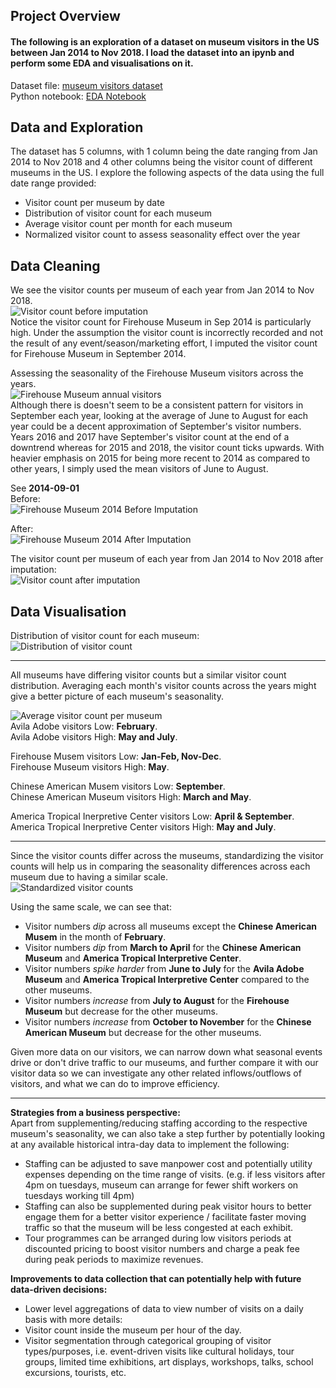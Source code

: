 ## Project Overview

#### The following is an exploration of a dataset on museum visitors in the US between Jan 2014 to Nov 2018. I load the dataset into an ipynb and perform some EDA and visualisations on it.   

Dataset file: [museum visitors dataset](museum_visitors.csv)  
Python notebook: [EDA Notebook](museum_visitor_analysis.ipynb)  

## Data and Exploration
The dataset has 5 columns, with 1 column being the date ranging from Jan 2014 to Nov 2018 and 4 other columns being the visitor count of different museums in the US. I explore the following aspects of the data using the full date range provided:
- Visitor count per museum by date  
- Distribution of visitor count for each museum   
- Average visitor count per month for each museum  
- Normalized visitor count to assess seasonality effect over the year    

## Data Cleaning
We see the visitor counts per museum of each year from Jan 2014 to Nov 2018.    
![Visitor count before imputation](imgs/visitor_count_per_museum_before_impute.png)    
Notice the visitor count for Firehouse Museum in Sep 2014 is particularly high. Under the assumption the visitor count is incorrectly recorded and not the result of any event/season/marketing effort, I imputed the visitor count for Firehouse Museum in September 2014.    

Assessing the seasonality of the Firehouse Museum visitors across the years.  
![Firehouse Museum annual visitors](imgs/firehouse_museum_annual_visitors.png)  
Although there is doesn't seem to be a consistent pattern for visitors in September each year, looking at the average of June to August for each year could be a decent approximation of September's visitor numbers.  
Years 2016 and 2017 have September's visitor count at the end of a downtrend whereas for 2015 and 2018, the visitor count ticks upwards. With heavier emphasis on 2015 for being more recent to 2014 as compared to other years, I simply used the mean visitors of June to August.  

See <b>2014-09-01</b>   
Before:  
![Firehouse Museum 2014 Before Imputation](imgs/firehouse_museum_2014_before2.png)  

After:  
![Firehouse Museum 2014 After Imputation](imgs/firehouse_museum_2014_after.png)  


The visitor count per museum of each year from Jan 2014 to Nov 2018 after imputation:  
![Visitor count after imputation](imgs/visitor_count_per_museum_after_impute.png)  

## Data Visualisation  
Distribution of visitor count for each museum:  
![Distribution of visitor count](imgs/distribution_museum_visitors.png)  

---

All museums have differing visitor counts but a similar visitor count distribution. Averaging each month's visitor counts across the years might give a better picture of each museum's seasonality.  

![Average visitor count per museum](imgs/museum_visitor_monthly_average.png)  
Avila Adobe visitors Low: __February__.  
Avila Adobe visitors High: __May and July__.  

Firehouse Musem visitors Low: __Jan-Feb, Nov-Dec__.  
Firehouse Museum visitors High: __May__.  

Chinese American Musem visitors Low: __September__.  
Chinese American Museum visitors High: __March and May__.  

America Tropical Inerpretive Center visitors Low: __April & September__.  
America Tropical Inerpretive Center visitors High: __May and July__.  

---

Since the visitor counts differ across the museums, standardizing the visitor counts will help us in comparing the seasonality differences across each museum due to having a similar scale.  
![Standardized visitor counts](imgs/standardized_visitor_counts.png)  

Using the same scale, we can see that:  
- Visitor numbers *dip* across all museums except the __Chinese American Musem__ in the month of __February__.  
- Visitor numbers *dip* from __March to April__ for the __Chinese American Museum__ and __America Tropical Interpretive Center__.  
- Visitor numbers *spike harder* from __June to July__ for the __Avila Adobe Museum__ and __America Tropical Interpretive Center__ compared to the other museums.  
- Visitor numbers *increase* from __July to August__ for the __Firehouse Museum__ but decrease for the other museums.  
- Visitor numbers *increase* from __October to November__ for the __Chinese American Museum__ but decrease for the other museums.  

Given more data on our visitors, we can narrow down what seasonal events drive or don't drive traffic to our museums, and further compare it with our visitor data so we can investigate any other related inflows/outflows of visitors, and what we can do to improve efficiency.    

---

__Strategies from a business perspective:__  
Apart from supplementing/reducing staffing according to the respective museum's seasonality, we can also take a step further by potentially looking at any available historical intra-day data to implement the following:  

- Staffing can be adjusted to save manpower cost and potentially utility expenses depending on the time range of visits. (e.g. if less visitors after 4pm on tuesdays, museum can arrange for fewer shift workers on tuesdays working till 4pm)  
- Staffing can also be supplemented during peak visitor hours to better engage them for a better visitor experience / facilitate faster moving traffic so that the museum will be less congested at each exhibit.  
- Tour programmes can be arranged during low visitors periods at discounted pricing to boost visitor numbers and charge a peak fee during peak periods to maximize revenues.  

__Improvements to data collection that can potentially help with future data-driven decisions:__  
- Lower level aggregations of data to view number of visits on a daily basis with more details:   
- Visitor count inside the museum per hour of the day.  
- Visitor segmentation through categorical grouping of visitor types/purposes, i.e. event-driven visits like cultural holidays, tour groups, limited time exhibitions, art displays, workshops, talks, school excursions, tourists, etc.
